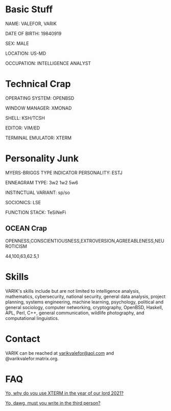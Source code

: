 # Basic Stuff

NAME: VALEFOR, VARIK

DATE OF BIRTH: 19840919

SEX: MALE

LOCATION: US-MD

OCCUPATION: INTELLIGENCE ANALYST

# Technical Crap

OPERATING SYSTEM: OPENBSD

WINDOW MANAGER: XMONAD

SHELL: KSH/TCSH

EDITOR: VIM/ED

TERMINAL EMULATOR: XTERM
# Personality Junk
MYERS-BRIGGS TYPE INDICATOR PERSONALITY: ESTJ

ENNEAGRAM TYPE: 3w2 1w2 5w6

INSTINCTUAL VARIANT: sp/so

SOCIONICS: LSE

FUNCTION STACK: TeSiNeFi
## OCEAN Crap
OPENNESS,CONSCIENTIOUSNESS,EXTROVERSION,AGREEABLENESS,NEUROTICISM

44,100,63,62.5,1
# Skills
VARIK's skills include but are not limited to intelligence analysis, mathematics, cybersecurity, national security, general data analysis, project planning, systems engineering, machine learning, psychology, political and general sociology, computer networking, cryptography, OpenBSD, Haskell, APL, Perl, C++, general communication, wildlife photography, and computational linguistics.

# Contact
VARIK can be reached at varikvalefor@aol.com and @varikvalefor:matrix.org.

# FAQ
[Yo, why do you use XTERM in the year of our lord 2021?][1]

[Yo, dawg, must you write in the third person?][2]

[1]: <faq/xterm.tex> "XTERM Thing"
[2]: <faq/thirdperson.tex> "Third Person Thing"
